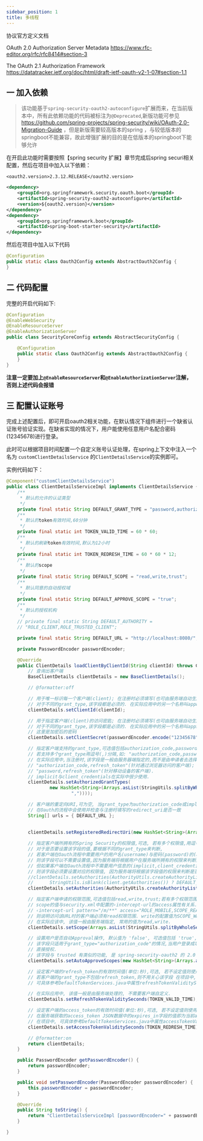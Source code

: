 ```yaml
---
sidebar_position: 1
title: 多线程
---
```


 

协议官方定义文档

OAuth 2.0 Authorization Server Metadata https://www.rfc-editor.org/rfc/rfc8414#section-3

The OAuth 2.1 Authorization Framework https://datatracker.ietf.org/doc/html/draft-ietf-oauth-v2-1-07#section-1.1

## 一 加入依赖

>  该功能基于`spring-security-oauth2-autoconfigure`扩展而来，在当前版本中，所有此依赖功能的代码被标注为`@Deprecated`,新版功能可参见 https://github.com/spring-projects/spring-security/wiki/OAuth-2.0-Migration-Guide ，但是新版需要较高版本的spring ，与较低版本的springboot不能兼容，故此增强扩展的目的是在低版本的springboot下能够允许

在开启此功能时需要按照【spring security 扩展】章节完成后spring securi相关配置，然后在项目中加入以下依赖：

```properties
<oauth2.version>2.3.12.RELEASE</oauth2.version>
```

```xml
<dependency>
    <groupId>org.springframework.security.oauth.boot</groupId>
    <artifactId>spring-security-oauth2-autoconfigure</artifactId>
    <version>${oauth2.version}</version>
</dependency>
<dependency>
	<groupId>org.springframework.boot</groupId>
	<artifactId>spring-boot-starter-security</artifactId>
</dependency>
```

然后在项目中加入以下代码

```java
@Configuration
public static class Oauth2Config extends AbstractOauth2Config {
}
```

## 二 代码配置

完整的开启代码如下:

```java
@Configuration
@EnableWebSecurity
@EnableResourceServer
@EnableAuthorizationServer
public class SecurityCoreConfig extends AbstractSecurityConfig {

    @Configuration
    public static class Oauth2Config extends AbstractOauth2Config {
    }
}
```

**注意一定要加上`@EnableResourceServer`和`@EnableAuthorizationServer`注解，否则上述代码会报错**

## 三 配置认证账号

完成上述配置后，即可开启oauth2相关功能，在默认情况下组件进行一个缺省认证账号验证实现。在缺省实现的情况下，用户能使用任意用户名配合密码(12345678)进行登录。

此时可以根据项目时间配置一个自定义账号认证处理，在spring上下文中注入一个名为 `customClientDetailsService` 的`ClientDetailsService`的实例即可。

实例代码如下：

```java
@Component("customClientDetailsService")
public class ClientDetailsServiceImpl implements ClientDetailsService {
	/**
	 * 默认的允许的认证类型
	 */
	private final static String DEFAULT_GRANT_TYPE = "password,authorization_code,refresh_token,implicit,client_credentials";
	/**
	 * 默认的token有效时间,60分钟
	 */
	private final static int TOKEN_VALID_TIME = 60 * 60;
	/**
	 * 默认的刷新token有效时间,默认为12小时
	 */
	private final static int TOKEN_REDRESH_TIME = 60 * 60 * 12;
	/**
	 * 默认的scope
	 */
	private final static String DEFAULT_SCOPE = "read,write,trust";
	/**
	 * 默认同意的自动授权域
	 */
	private final static String DEFAULT_APPROVE_SCOPE = "true";
	/**
	 * 默认的授权机构
	 */
	// private final static String DEFAULT_AUTHORITY =
	// "ROLE_CLIENT,ROLE_TRUSTED_CLIENT";

	private final static String DEFAULT_URL = "http://localhost:8080/";

	private PasswordEncoder passwordEncoder;

	@Override
	public ClientDetails loadClientByClientId(String clientId) throws ClientRegistrationException {
		// 查询出客户端
		BaseClientDetails clientDetails = new BaseClientDetails();

		// @formatter:off

		// 用于唯一标识每一个客户端(client); 在注册时必须填写(也可由服务端自动生成).
		// 对于不同的grant_type,该字段都是必须的. 在实际应用中的另一个名称叫appKey,与client_id是同一个概念.
		clientDetails.setClientId(clientId);

		// 用于指定客户端(client)的访问密匙; 在注册时必须填写(也可由服务端自动生成).
		// 对于不同的grant_type,该字段都是必须的. 在实际应用中的另一个名称叫appSecret,与client_secret是同一个概念.
		// 这里是加密后的密码
		clientDetails.setClientSecret(passwordEncoder.encode("12345678"));

		// 指定客户端支持的grant_type,可选值包括authorization_code,password,refresh_token,implicit,client_credentials,
		// 若支持多个grant_type用逗号(,)分隔,如: "authorization_code,password".
		// 在实际应用中,当注册时,该字段是一般由服务器端指定的,而不是由申请者去选择的,最常用的grant_type组合有:
		// "authorization_code,refresh_token"(针对通过浏览器访问的客户端);
		// "password,refresh_token"(针对移动设备的客户端).
		// implicit与client_credentials在实际中很少使用.
		clientDetails.setAuthorizedGrantTypes(
				new HashSet<String>(Arrays.asList(StringUtils.splitByWholeSeparatorPreserveAllTokens(DEFAULT_GRANT_TYPE,
						","))));

		// 客户端的重定向URI,可为空, 当grant_type为authorization_code或implicit时,
		// 在Oauth的流程中会使用并检查与注册时填写的redirect_uri是否一致
		String[] urls = { DEFAULT_URL };
		
		
		clientDetails.setRegisteredRedirectUri(new HashSet<String>(Arrays.asList(urls)));

		// 指定客户端所拥有的Spring Security的权限值,可选, 若有多个权限值,用逗号(,)分隔, 如: "ROLE_UNITY,ROLE_USER".
		// 对于是否要设置该字段的值,要根据不同的grant_type来判断,
		// 若客户端在Oauth流程中需要用户的用户名(username)与密码(password)的(authorization_code,password),
		// 则该字段可以不需要设置值,因为服务端将根据用户在服务端所拥有的权限来判断是否有权限访问对应的API.
		// 但如果客户端在Oauth流程中不需要用户信息的(implicit,client_credentials),
		// 则该字段必须要设置对应的权限值, 因为服务端将根据该字段值的权限来判断是否有权限访问对应的API.
		//clientDetails.setAuthorities(AuthorityUtils.createAuthorityList(
		//		StringUtils.isBlank(client.getAuthorities()) ? DEFAULT_AUTHORITY : client.getAuthorities()));
		clientDetails.setAuthorities(AuthorityUtils.createAuthorityList("ROLE_USER"));

		// 指定客户端申请的权限范围,可选值包括read,write,trust;若有多个权限范围用逗号(,)分隔,如: "read,write".
		// scope的值与security.xml中配置的‹intercept-url的access属性有关系. 如‹intercept-url的配置为
		// ‹intercept-url pattern="/m/**" access="ROLE_MOBILE,SCOPE_READ"/>
		// 则说明访问该URL时的客户端必须有read权限范围. write的配置值为SCOPE_WRITE, trust的配置值为SCOPE_TRUST.
		// 在实际应该中, 该值一般由服务端指定, 常用的值为read,write.
		clientDetails.setScope(Arrays.asList(StringUtils.splitByWholeSeparatorPreserveAllTokens(DEFAULT_SCOPE,",")));

		// 设置用户是否自动Approval操作, 默认值为 'false', 可选值包括 'true','false', 'read','write'.
		// 该字段只适用于grant_type="authorization_code"的情况,当用户登录成功后,若该值为'true'或支持的scope值,则会跳过用户Approve的页面,
		// 直接授权.
		// 该字段与 trusted 有类似的功能, 是 spring-security-oauth2 的 2.0 版本后添加的新属性.
		clientDetails.setAutoApproveScopes(new HashSet<String>(Arrays.asList(DEFAULT_APPROVE_SCOPE)));

		// 设定客户端的refresh_token的有效时间值(单位:秒),可选, 若不设定值则使用默认的有效时间值(60 * 60 * 24 * 30, 30天).
		// 若客户端的grant_type不包括refresh_token,则不用关心该字段 在项目中,
		// 可具体参考DefaultTokenServices.java中属性refreshTokenValiditySeconds.

		// 在实际应用中, 该值一般是由服务端处理的, 不需要客户端自定义.
		clientDetails.setRefreshTokenValiditySeconds(TOKEN_VALID_TIME);

		// 设定客户端的access_token的有效时间值(单位:秒),可选, 若不设定值则使用默认的有效时间值(60 * 60 * 12, 12小时).
		// 在服务端获取的access_token JSON数据中的expires_in字段的值即为当前access_token的有效时间值.
		// 在项目中, 可具体参考DefaultTokenServices.java中属性accessTokenValiditySeconds
		clientDetails.setAccessTokenValiditySeconds(TOKEN_REDRESH_TIME);

		// @formatter:on
		return clientDetails;
	}

	public PasswordEncoder getPasswordEncoder() {
		return passwordEncoder;
	}

	public void setPasswordEncoder(PasswordEncoder passwordEncoder) {
		this.passwordEncoder = passwordEncoder;
	}

	@Override
	public String toString() {
		return "ClientDetailsServiceImpl [passwordEncoder=" + passwordEncoder + "]";
	}

}
```

